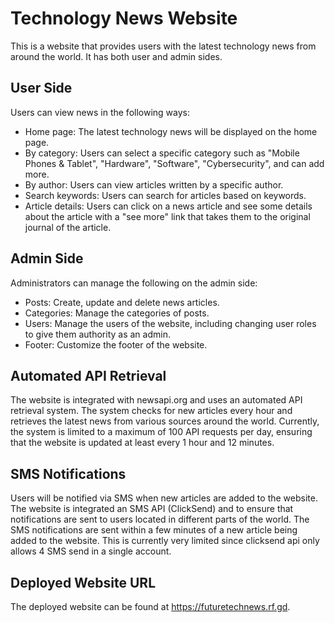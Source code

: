 # Technology News Website

This is a website that provides users with the latest technology news from around the world. It has both user and admin sides.

## User Side

Users can view news in the following ways:

- Home page: The latest technology news will be displayed on the home page.
- By category: Users can select a specific category such as "Mobile Phones & Tablet", "Hardware", "Software", "Cybersecurity", and can add more.
- By author: Users can view articles written by a specific author.
- Search keywords: Users can search for articles based on keywords.
- Article details: Users can click on a news article and see some details about the article with a "see more" link that takes them to the original journal of the article.

## Admin Side

Administrators can manage the following on the admin side:

- Posts: Create, update and delete news articles.
- Categories: Manage the categories of posts.
- Users: Manage the users of the website, including changing user roles to give them authority as an admin.
- Footer: Customize the footer of the website.

## Automated API Retrieval

The website is integrated with newsapi.org and uses an automated API retrieval system. The system checks for new articles every hour and retrieves the latest news from various sources around the world. Currently, the system is limited to a maximum of 100 API requests per day, ensuring that the website is updated at least every 1 hour and 12 minutes.

## SMS Notifications

Users will be notified via SMS when new articles are added to the website. The website is integrated an SMS API (ClickSend) and to ensure that notifications are sent to users located in different parts of the world. The SMS notifications are sent within a few minutes of a new article being added to the website. This is currently very limited since clicksend api only allows 4 SMS send in a single account.

## Deployed Website URL

The deployed website can be found at https://futuretechnews.rf.gd.
